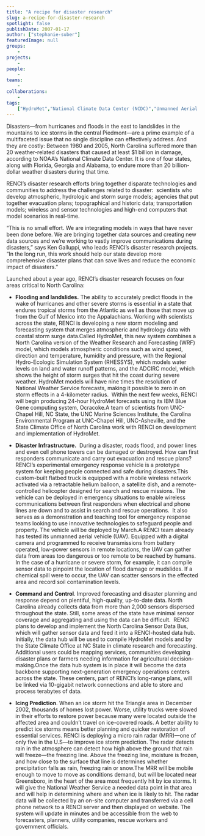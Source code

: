 ```yaml
---
title: "A recipe for disaster research"
slug: a-recipe-for-disaster-research
spotlight: false
publishDate: 2007-01-17
author: ["stephanie-suber"]
featuredImage: null
groups:
    - 
projects:
    - 
people:
    - 
teams: 
    - 
collaborations:
    - 
tags:
    ["HydroMet","National Climate Data Center (NCDC)","Unmanned Aerial Vehicle (UAV)"]
---
```

Disasters—from hurricanes and floods in the east to landslides in the mountains to ice storms in the central Piedmont—are a prime example of a multifaceted issue that no single discipline can effectively address. And they are costly: Between 1980 and 2005, North Carolina suffered more than 20 weather-related disasters that caused at least $1 billion in damage, according to NOAA’s National Climate Data Center. It is one of four states, along with Florida, Georgia and Alabama, to endure more than 20 billion-dollar weather disasters during that time.

<!--more-->

RENCI’s disaster research efforts bring together disparate technologies and communities to address the challenges related to disaster:  scientists who develop atmospheric, hydrologic and storm surge models; agencies that put together evacuation plans; topographical and historic data; transportation models; wireless and sensor technologies and high-end computers that model scenarios in real-time.

“This is no small effort. We are integrating models in ways that have never been done before. We are bringing together data sources and creating new data sources and we’re working to vastly improve communications during disasters,” says Ken Galluppi, who leads RENCI’s disaster research projects. “In the long run, this work should help our state develop more comprehensive disaster plans that can save lives and reduce the economic impact of disasters.”

Launched about a year ago, RENCI’s disaster research focuses on four areas critical to North Carolina:
<ul type="disc">
 	<li><strong>Flooding and landslides.</strong> The ability to accurately predict floods in the wake of hurricanes and other severe storms is essential in a state that endures tropical storms from the Atlantic as well as those that move up from the Gulf of Mexico into the Appalachians. Working with scientists across the state, RENCI is developing a new storm modeling and forecasting system that merges atmospheric and hydrology data with coastal storm surge data.Called HydroMet, this new system combines a North Carolina version of the Weather Research and Forecasting (WRF) model, which models atmospheric conditions such as wind speed, direction and temperature, humidity and pressure, with the Regional Hydro-Ecologic Simulation System (RHESSYS), which models water levels on land and water runoff patterns, and the ADCIRC model, which shows the height of storm surges that hit the coast during severe weather. HydroMet models will have nine times the resolution of National Weather Service forecasts, making it possible to zero in on storm effects in a 4-kilometer radius.  Within the next few weeks, RENCI will begin producing 24-hour HydroMet forecasts using its IBM Blue Gene computing system, Ocracoke.A team of scientists from UNC-Chapel Hill, NC State, the UNC Marine Sciences Institute, the Carolina Environmental Program at UNC-Chapel Hill, UNC-Asheville, and the State Climate Office of North Carolina work with RENCI on development and implementation of HydroMet.</li>
</ul>
<ul type="disc">
 	<li><strong>Disaster Infrastructure.</strong>  During a disaster, roads flood, and power lines and even cell phone towers can be damaged or destroyed. How can first responders communicate and carry out evacuation and rescue plans? RENCI’s experimental emergency response vehicle is a prototype system for keeping people connected and safe during disasters.This custom-built flatbed truck is equipped with a mobile wireless network activated via a retractable helium balloon, a satellite dish, and a remote-controlled helicopter designed for search and rescue missions. The vehicle can be deployed in emergency situations to enable wireless communications between first responders when electrical and phone lines are down and to assist in search and rescue operations.  It also serves as a demonstration and teaching tool for emergency response teams looking to use innovative technologies to safeguard people and property. The vehicle will be deployed by March.A RENCI team already has tested its unmanned aerial vehicle (UAV). Equipped with a digital camera and programmed to receive transmissions from battery operated, low-power sensors in remote locations, the UAV can gather data from areas too dangerous or too remote to be reached by humans. In the case of a hurricane or severe storm, for example, it can compile sensor data to pinpoint the location of flood damage or mudslides. If a chemical spill were to occur, the UAV can scatter sensors in the effected area and record soil contamination levels.</li>
</ul>
<ul type="disc">
 	<li><strong>Command and Control</strong>. Improved forecasting and disaster planning and response depend on plentiful, high-quality, up-to-date data. North Carolina already collects data from more than 2,000 sensors dispersed throughout the state. Still, some areas of the state have minimal sensor coverage and aggregating and using the data can be difficult.  RENCI plans to develop and implement the North Carolina Sensor Data Bus, which will gather sensor data and feed it into a RENCI-hosted data hub. Initially, the data hub will be used to compile HydroMet models and by the State Climate Office at NC State in climate research and forecasting. Additional users could be mapping services, communities developing disaster plans or farmers needing information for agricultural decision-making.Once the data hub system is in place it will become the data backbone supporting next-generation emergency operations centers across the state. These centers, part of RENCI’s long-range plans, will be linked via 10-gigabit network connections and able to store and process terabytes of data.</li>
</ul>
<ul type="disc">
 	<li><strong>Icing Prediction</strong>. When an ice storm hit the Triangle area in December 2002, thousands of homes lost power. Worse, utility trucks were slowed in their efforts to restore power because many were located outside the affected area and couldn’t travel on ice-covered roads. A better ability to predict ice storms means better planning and quicker restoration of essential services. RENCI is deploying a micro rain radar (MRR)—one of only five in the U.S—to improve ice storm prediction. The radar detects rain in the atmosphere can detect how high above the ground that rain will freeze—the freezing line. Above the freezing line, moisture is frozen, and how close to the surface that line is determines whether precipitation falls as rain, freezing rain or snow.The MRR will be mobile enough to move to move as conditions demand, but will be located near Greensboro, in the heart of the area most frequently hit by ice storms. It will give the National Weather Service a needed data point in that area and will help in determining where and when ice is likely to hit. The radar data will be collected by an on-site computer and transferred via a cell phone network to a RENCI server and then displayed on website. The system will update in minutes and be accessible from the web to forecasters, planners, utility companies, rescue workers and government officials.</li>
</ul>
